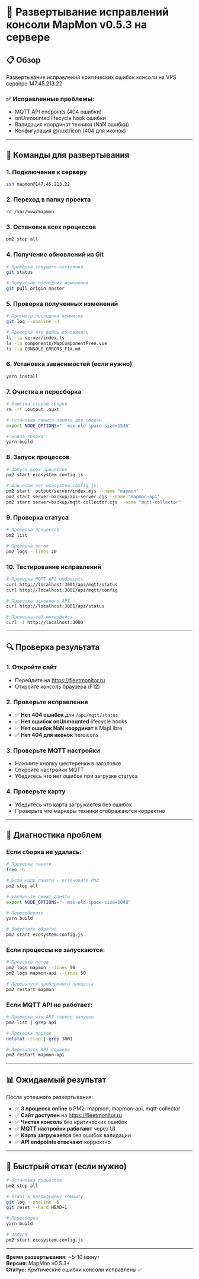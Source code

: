 # 🚀 Развертывание исправлений консоли MapMon v0.5.3 на сервере

## 📋 Обзор
Развертывание исправлений критических ошибок консоли на VPS сервере 147.45.213.22

### ✅ Исправленные проблемы:
- MQTT API endpoints (404 ошибки)
- onUnmounted lifecycle hook ошибки
- Валидация координат техники (NaN ошибки)
- Конфигурация @nuxt/icon (404 для иконок)

---

## 🔧 Команды для развертывания

### 1. Подключение к серверу
```bash
ssh mapmon@147.45.213.22
```

### 2. Переход в папку проекта
```bash
cd /var/www/mapmon
```

### 3. Остановка всех процессов
```bash
pm2 stop all
```

### 4. Получение обновлений из Git
```bash
# Проверка текущего состояния
git status

# Получение последних изменений
git pull origin master
```

### 5. Проверка полученных изменений
```bash
# Просмотр последних коммитов
git log --oneline -3

# Проверка что файлы обновились
ls -la server/index.ts
ls -la components/MapComponentFree.vue
ls -la CONSOLE_ERRORS_FIX.md
```

### 6. Установка зависимостей (если нужно)
```bash
yarn install
```

### 7. Очистка и пересборка
```bash
# Очистка старой сборки
rm -rf .output .nuxt

# Установка лимита памяти для сборки
export NODE_OPTIONS="--max-old-space-size=1536"

# Новая сборка
yarn build
```

### 8. Запуск процессов
```bash
# Запуск всех процессов
pm2 start ecosystem.config.js

# Или если нет ecosystem.config.js:
pm2 start .output/server/index.mjs --name "mapmon"
pm2 start server-backup/api-server.cjs --name "mapmon-api"
pm2 start server-backup/mqtt-collector.cjs --name "mqtt-collector"
```

### 9. Проверка статуса
```bash
# Проверка процессов
pm2 list

# Проверка логов
pm2 logs --lines 20
```

### 10. Тестирование исправлений
```bash
# Проверка MQTT API endpoints
curl http://localhost:3001/api/mqtt/status
curl http://localhost:3001/api/mqtt/config

# Проверка основного API
curl http://localhost:3001/api/status

# Проверка веб-интерфейса
curl -I http://localhost:3000
```

---

## 🔍 Проверка результата

### 1. Откройте сайт
- Перейдите на https://fleetmonitor.ru
- Откройте консоль браузера (F12)

### 2. Проверьте исправления
- ✅ **Нет 404 ошибок** для `/api/mqtt/status`
- ✅ **Нет ошибок onUnmounted** lifecycle hooks
- ✅ **Нет ошибок NaN координат** в MapLibre
- ✅ **Нет 404 для иконок** heroicons

### 3. Проверьте MQTT настройки
- Нажмите кнопку шестеренки в заголовке
- Откройте настройки MQTT
- Убедитесь что нет ошибок при загрузке статуса

### 4. Проверьте карту
- Убедитесь что карта загружается без ошибок
- Проверьте что маркеры техники отображаются корректно

---

## 🐛 Диагностика проблем

### Если сборка не удалась:
```bash
# Проверка памяти
free -h

# Если мало памяти - остановите PM2
pm2 stop all

# Увеличьте лимит памяти
export NODE_OPTIONS="--max-old-space-size=2048"

# Пересоберите
yarn build

# Запустите обратно
pm2 start ecosystem.config.js
```

### Если процессы не запускаются:
```bash
# Проверка логов
pm2 logs mapmon --lines 50
pm2 logs mapmon-api --lines 50

# Перезапуск проблемного процесса
pm2 restart mapmon
```

### Если MQTT API не работает:
```bash
# Проверка что API сервер запущен
pm2 list | grep api

# Проверка портов
netstat -tlnp | grep 3001

# Перезапуск API сервера
pm2 restart mapmon-api
```

---

## 📊 Ожидаемый результат

После успешного развертывания:

- ✅ **3 процесса online** в PM2: mapmon, mapmon-api, mqtt-collector
- ✅ **Сайт доступен** на https://fleetmonitor.ru
- ✅ **Чистая консоль** без критических ошибок
- ✅ **MQTT настройки работают** через UI
- ✅ **Карта загружается** без ошибок валидации
- ✅ **API endpoints отвечают** корректно

---

## 🔄 Быстрый откат (если нужно)

```bash
# Остановка процессов
pm2 stop all

# Откат к предыдущему коммиту
git log --oneline -5
git reset --hard HEAD~1

# Пересборка
yarn build

# Запуск
pm2 start ecosystem.config.js
```

---

**Время развертывания:** ~5-10 минут  
**Версия:** MapMon v0.5.3+  
**Статус:** Критические ошибки консоли исправлены ✅ 